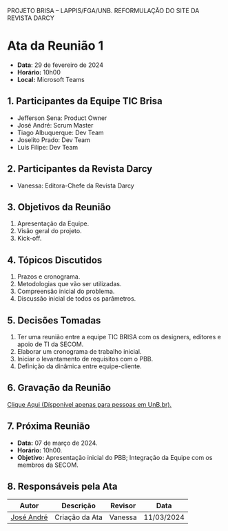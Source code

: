 PROJETO BRISA – LAPPIS/FGA/UNB. 
REFORMULAÇÃO DO SITE DA REVISTA DARCY

# Ata da Reunião 1 
- **Data**: 29 de fevereiro de 2024
- **Horário:** 10h00
- **Local:** Microsoft Teams

## 1. Participantes da Equipe TIC Brisa

- Jefferson Sena: Product Owner
- José André: Scrum Master
- Tiago Albuquerque: Dev Team
- Joselito Prado: Dev Team
- Luís Filipe: Dev Team

## 2. Participantes da Revista Darcy

- Vanessa: Editora-Chefe da Revista Darcy

## 3. Objetivos da Reunião

1. Apresentação da Equipe.
2. Visão geral do projeto.
3. Kick-off.

## 4. Tópicos Discutidos

1. Prazos e cronograma.
2. Metodologias que vão ser utilizadas.
3. Compreensão inicial do problema.
4. Discussão inicial de todos os parâmetros.

## 5. Decisões Tomadas

1. Ter uma reunião entre a equipe TIC BRISA com os designers, editores e apoio de TI da SECOM.
2. Elaborar um cronograma de trabalho inicial.
3. Iniciar o levantamento de requisitos com o PBB.
4. Definição da dinâmica entre equipe-cliente.

## 6. Gravação da Reunião
[Clique Aqui (Dísponível apenas para pessoas em UnB.br).](https://unbbr.sharepoint.com/:v:/s/BRISA-RevistaDarcy/EQXD0NyUTyFBiEbvEFyYVcMBGWTlZMl61eIlwGHvpEhLVQ?e=OQU3df&nav=eyJyZWZlcnJhbEluZm8iOnsicmVmZXJyYWxBcHAiOiJTdHJlYW1XZWJBcHAiLCJyZWZlcnJhbFZpZXciOiJTaGFyZURpYWxvZy1MaW5rIiwicmVmZXJyYWxBcHBQbGF0Zm9ybSI6IldlYiIsInJlZmVycmFsTW9kZSI6InZpZXcifX0%3D)

## 7. Próxima Reunião

- **Data:** 07 de março de 2024.
- **Horário:** 10h00.
- **Objetivo:** Apresentação inicial do PBB; Integração da Equipe com os membros da SECOM.

## 8. Responsáveis pela Ata
| Autor | Descrição | Revisor | Data |
| ----- | --------- | ---- | ----- |
| [José André ](https://github.com/joseandre25)  | Criação da Ata | Vanessa | 11/03/2024 |




